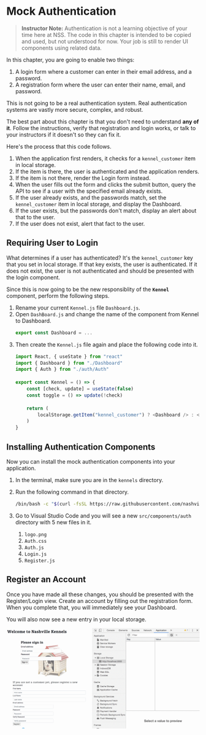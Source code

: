 # Mock Authentication

> **Instructor Note:** Authentication is not a learning objective of your time here at NSS. The code in this chapter is intended to be copied and used, but not understood for now. Your job is still to render UI components using related data.

In this chapter, you are going to enable two things:

1. A login form where a customer can enter in their email address, and a password.
1. A registration form where the user can enter their name, email, and password.

This is not going to be a real authentication system. Real authentication systems are vastly more secure, complex, and robust.

The best part about this chapter is that you don't need to understand **any of it**. Follow the instructions, verify that registration and login works, or talk to your instructors if it doesn't so they can fix it.

Here's the process that this code follows.

1. When the application first renders, it checks for a `kennel_customer` item in local storage.
1. If the item is there, the user is authenticated and the application renders.
1. If the item is not there, render the Login form instead.
1. When the user fills out the form and clicks the submit button, query the API to see if a user with the specified email already exists.
1. If the user already exists, and the passwords match, set the `kennel_customer` item in local storage, and display the Dashboard.
1. If the user exists, but the passwords don't match, display an alert about that to the user.
1. If the user does not exist, alert that fact to the user.

## Requiring User to Login

What determines if a user has authenticated? It's the `kennel_customer` key that you set in local storage. If that key exists, the user is authenticated. If it does not exist, the user is not authenticated and should be presented with the login component.

Since this is now going to be the new responsiblity of the **`Kennel`** component, perform the following steps.

1. Rename your current `Kennel.js` file `Dashboard.js`.
1. Open `DashBoard.js` and change the name of the component from Kennel to Dashboard.
    ```js
    export const Dashboard = ...
    ```
1. Then create the `Kennel.js` file again and place the following code into it.
    ```js
    import React, { useState } from "react"
    import { Dashboard } from "./Dashboard"
    import { Auth } from "./auth/Auth"

    export const Kennel = () => {
        const [check, update] = useState(false)
        const toggle = () => update(!check)

        return (
            localStorage.getItem("kennel_customer") ? <Dashboard /> : <Auth toggle={toggle} />
        )
    }
    ```

## Installing Authentication Components

Now you can install the mock authentication components into your application.

1. In the terminal, make sure you are in the `kennels` directory.
1. Run the following command in that directory.

    ```sh
    /bin/bash -c "$(curl -fsSL https://raw.githubusercontent.com/nashville-software-school/client-side-mastery/cohort-39/book-4-nashville-kennels/chapters/scripts/auth.sh)"
    ```
1. Go to Visual Studio Code and you will see a new `src/components/auth` directory with 5 new files in it.
    1. `logo.png`
    1. `Auth.css`
    1. `Auth.js`
    1. `Login.js`
    1. `Register.js`

## Register an Account

Once you have made all these changes, you should be presented with the Register/Login view. Create an account by filling out the registration form. When you complete that, you will immediately see your Dashboard.

You will also now see a new entry in your local storage.

![animation showing the creation of local storage key](./images/local-storage-auth.gif)